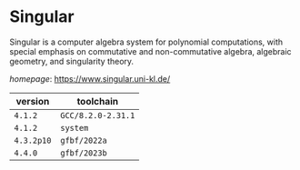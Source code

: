 # Singular

Singular is a computer algebra system for polynomial computations, with special emphasis on commutative and non-commutative algebra, algebraic geometry, and singularity theory.

*homepage*: <https://www.singular.uni-kl.de/>

version | toolchain
--------|----------
``4.1.2`` | ``GCC/8.2.0-2.31.1``
``4.1.2`` | ``system``
``4.3.2p10`` | ``gfbf/2022a``
``4.4.0`` | ``gfbf/2023b``

